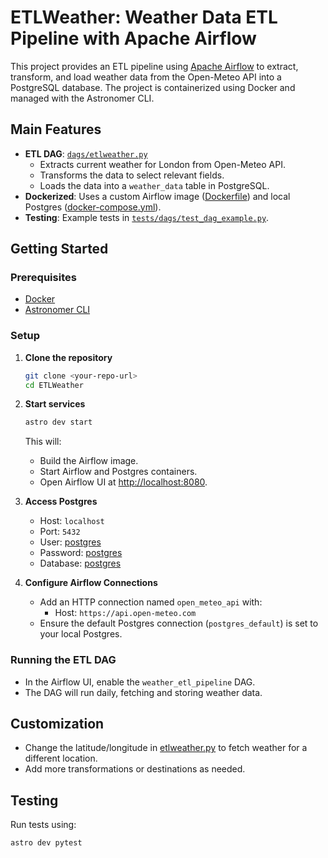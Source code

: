 # ETLWeather: Weather Data ETL Pipeline with Apache Airflow

This project provides an ETL pipeline using [Apache Airflow](https://airflow.apache.org/) to extract, transform, and load weather data from the Open-Meteo API into a PostgreSQL database. The project is containerized using Docker and managed with the Astronomer CLI.



## Main Features

- **ETL DAG**: [`dags/etlweather.py`](dags/etlweather.py)  
  - Extracts current weather for London from Open-Meteo API.
  - Transforms the data to select relevant fields.
  - Loads the data into a `weather_data` table in PostgreSQL.
- **Dockerized**: Uses a custom Airflow image ([Dockerfile](Dockerfile)) and local Postgres ([docker-compose.yml](docker-compose.yml)).
- **Testing**: Example tests in [`tests/dags/test_dag_example.py`](tests/dags/test_dag_example.py).

## Getting Started

### Prerequisites

- [Docker](https://www.docker.com/)
- [Astronomer CLI](https://docs.astronomer.io/astro/cli/install-cli)

### Setup

1. **Clone the repository**
    ```sh
    git clone <your-repo-url>
    cd ETLWeather
    ```

2. **Start services**
    ```sh
    astro dev start
    ```

    This will:
    - Build the Airflow image.
    - Start Airflow and Postgres containers.
    - Open Airflow UI at [http://localhost:8080](http://localhost:8080).

3. **Access Postgres**
    - Host: `localhost`
    - Port: `5432`
    - User: [postgres](http://_vscodecontentref_/6)
    - Password: [postgres](http://_vscodecontentref_/7)
    - Database: [postgres](http://_vscodecontentref_/8)

4. **Configure Airflow Connections**
    - Add an HTTP connection named `open_meteo_api` with:
      - Host: `https://api.open-meteo.com`
    - Ensure the default Postgres connection (`postgres_default`) is set to your local Postgres.

### Running the ETL DAG

- In the Airflow UI, enable the `weather_etl_pipeline` DAG.
- The DAG will run daily, fetching and storing weather data.

## Customization

- Change the latitude/longitude in [etlweather.py](http://_vscodecontentref_/9) to fetch weather for a different location.
- Add more transformations or destinations as needed.

## Testing

Run tests using:

```sh
astro dev pytest
